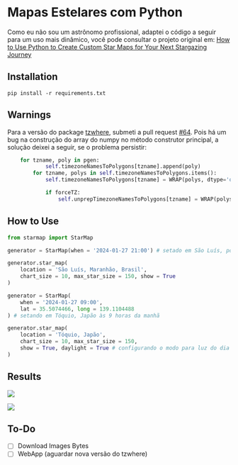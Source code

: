 # Mapas Estelares com Python

Como eu não sou um astrônomo profissional, adaptei o código a seguir para um uso mais dinâmico, você pode consultar o projeto original em: [How to Use Python to Create Custom Star Maps for Your Next Stargazing Journey](https://levelup.gitconnected.com/how-to-use-python-to-create-custom-star-maps-for-your-next-stargazing-journey-9908b421f30e)

## Installation

```
pip install -r requirements.txt
```

## Warnings

Para a versão do package [tzwhere](https://github.com/pegler/pytzwhere), submeti a pull request [#64](https://github.com/pegler/pytzwhere/pull/64). Pois há um bug na construção do array do numpy no método construtor principal, a solução deixei a seguir, se o problema persistir:

```python
    for tzname, poly in pgen:
            self.timezoneNamesToPolygons[tzname].append(poly)
        for tzname, polys in self.timezoneNamesToPolygons.items():
            self.timezoneNamesToPolygons[tzname] = WRAP(polys, dtype='object') # <- adicionar o tipo do objeto

            if forceTZ:
                self.unprepTimezoneNamesToPolygons[tzname] = WRAP(polys)
```

## How to Use

```python
from starmap import StarMap

generator = StarMap(when = '2024-01-27 21:00') # setado em São Luís, por padrão

generator.star_map(
    location = 'São Luís, Maranhão, Brasil', 
    chart_size = 10, max_star_size = 150, show = True
)

generator = StarMap(
    when = '2024-01-27 09:00', 
    lat = 35.5074466, long = 139.1104488
) # setando em Tóquio, Japão às 9 horas da manhã

generator.star_map(
    location = 'Tóquio, Japão', 
    chart_size = 10, max_star_size = 150, 
    show = True, daylight = True # configurando o modo para luz do dia
)

```

## Results

![](images/São%20Luís,%20Maranhão,%20Brasil_20240123_2229.png.png)

![](images/Tóquio,%20Japão_20240123_1029.png.png)

## To-Do

- [ ] Download Images Bytes
- [ ] WebApp (aguardar nova versão do tzwhere)
